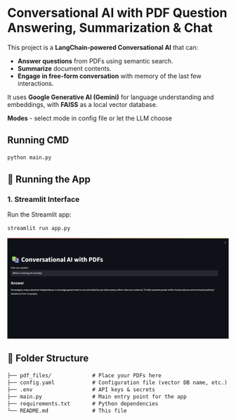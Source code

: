 # Conversational AI with PDF Question Answering, Summarization & Chat

This project is a **LangChain-powered Conversational AI** that can:
- **Answer questions** from PDFs using semantic search.
- **Summarize** document contents.
- **Engage in free-form conversation** with memory of the last few interactions.

It uses **Google Generative AI (Gemini)** for language understanding and embeddings, with **FAISS** as a local vector database.

**Modes** - select mode in config file or let the LLM choose

## Running CMD
```bash
python main.py
```

## 🚀 Running the App

### 1. Streamlit Interface

Run the Streamlit app:
```bash
streamlit run app.py
```

![screenshot](images/app.png)

## 📂 Folder Structure

```plaintext
├── pdf_files/             # Place your PDFs here
├── config.yaml            # Configuration file (vector DB name, etc.)
├── .env                   # API keys & secrets
├── main.py                # Main entry point for the app
├── requirements.txt       # Python dependencies
└── README.md              # This file


